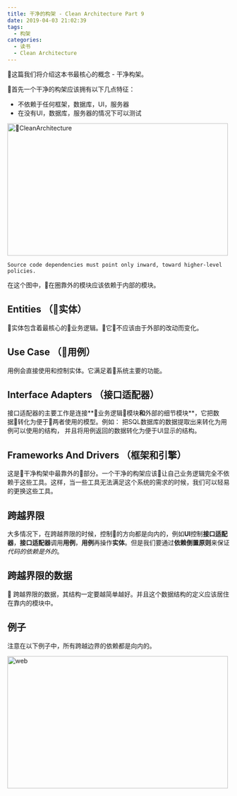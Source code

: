 ```yaml
---
title: 干净的构架 - Clean Architecture Part 9
date: 2019-04-03 21:02:39
tags:
  - 构架
categories:
  - 读书
  - Clean Architecture
---
```


这篇我们将介绍这本书最核心的概念 - 干净构架。

首先一个干净的构架应该拥有以下几点特征：
* 不依赖于任何框架，数据库，UI，服务器
* 在没有UI，数据库，服务器的情况下可以测试

<img src="/clean-architecture/clean-architecture-part9/clean-architecture.png" width="500" height="300" title="CleanArchitecture">

<!-- more -->
```
Source code dependencies must point only inward, toward higher-level policies.
```
在这个图中，在圈靠外的模块应该依赖于内部的模块。

## Entities （实体）

实体包含着最核心的业务逻辑。它不应该由于外部的改动而变化。

## Use Case （用例）

用例会直接使用和控制实体。它满足着系统主要的功能。

## Interface Adapters （接口适配器）

接口适配器的主要工作是连接**业务逻辑模块**和**外部的细节模块**，它把数据转化为便于两者使用的模型。例如： 把SQL数据库的数据提取出来转化为用例可以使用的结构， 并且将用例返回的数据转化为便于UI显示的结构。

## Frameworks And Drivers （框架和引擎）

这是干净构架中最靠外的部分。一个干净的构架应该让自己业务逻辑完全不依赖于这些工具。这样，当一些工具无法满足这个系统的需求的时候，我们可以轻易的更换这些工具。

## 跨越界限

大多情况下，在跨越界限的时候，控制的方向都是向内的，例如**UI**控制**接口适配器**，**接口适配器**调用**用例**，**用例**再操作**实体**。但是我们要通过**依赖倒置原则**来保证*代码的依赖是外的*。

## 跨越界限的数据

跨越界限的数据，其结构一定要越简单越好。并且这个数据结构的定义应该居住在靠内的模块中。

## 例子
注意在以下例子中，所有跨越边界的依赖都是向内的。

<img src="/clean-architecture/clean-architecture-part9/web.png" width="500" height="300" title="web" />

